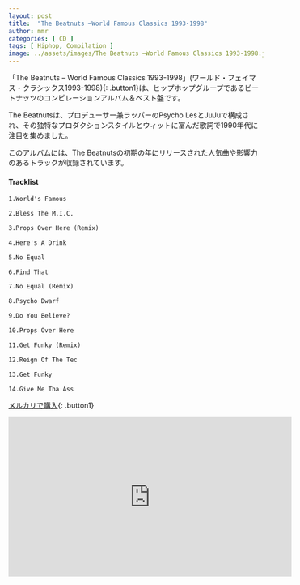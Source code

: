 ```yaml
---
layout: post
title:  "The Beatnuts –World Famous Classics 1993-1998"
author: mmr
categories: [ CD ]
tags: [ Hiphop, Compilation ]
image: ../assets/images/The Beatnuts –World Famous Classics 1993-1998.jpg
---
```


「The Beatnuts – World Famous Classics 1993-1998」(ワールド・フェイマス・クラシックス1993-1998){: .button1}は、ヒップホップグループであるビートナッツのコンピレーションアルバム＆ベスト盤です。

The Beatnutsは、プロデューサー兼ラッパーのPsycho LesとJuJuで構成され、その独特なプロダクションスタイルとウィットに富んだ歌詞で1990年代に注目を集めました。

このアルバムには、The Beatnutsの初期の年にリリースされた人気曲や影響力のあるトラックが収録されています。


#### Tracklist
```md
1.World's Famous

2.Bless The M.I.C.

3.Props Over Here (Remix)

4.Here's A Drink

5.No Equal

6.Find That

7.No Equal (Remix)

8.Psycho Dwarf

9.Do You Believe?

10.Props Over Here

11.Get Funky (Remix)

12.Reign Of The Tec

13.Get Funky

14.Give Me Tha Ass
```

[メルカリで購入](https://jp.mercari.com/item/m55154639972?afid=6142608987){: .button1}

<iframe width="560" height="315" src="https://www.youtube.com/embed/CD-aPRFuHZQ?si=vpVqZ9N_nT3EQjP-" title="YouTube video player" frameborder="0" allow="accelerometer; autoplay; clipboard-write; encrypted-media; gyroscope; picture-in-picture; web-share" referrerpolicy="strict-origin-when-cross-origin" allowfullscreen></iframe>